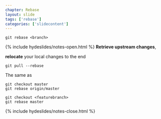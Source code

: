 ```yaml
---
chapter: Rebase
layout: slide
tags: ['rebase']
categories: ['slidecontent']
---
```



	git rebase <branch>


{% include hydeslides/notes-open.html %}
__Retrieve upstream changes__, 

__relocate__ your local changes to the end

	git pull --rebase

The same as

	git checkout master
	git rebase origin/master

	git checkout <featurebranch>
	git rebase master
{% include hydeslides/notes-close.html %}
